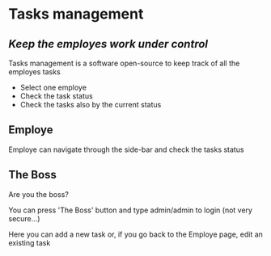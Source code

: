 # Tasks management
## _Keep the employes work under control_

Tasks management is a software open-source to keep track of all the employes tasks 

- Select one employe
- Check the task status
- Check the tasks also by the current status

## Employe

Employe can navigate through the side-bar and check the tasks status

## The Boss

Are you the boss?

You can press 'The Boss' button and type admin/admin to login (not very secure...)

Here you can add a new task or, if you go back to the Employe page, edit an existing task